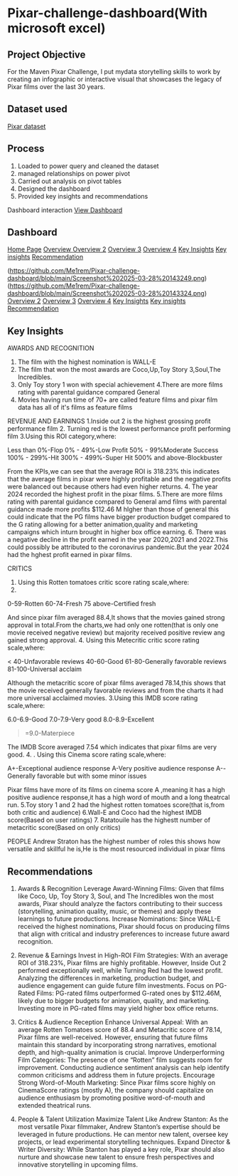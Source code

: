 # Pixar-challenge-dashboard(With microsoft excel)
## Project Objective
For the Maven Pixar Challenge, I put mydata storytelling skills to work by creating an infographic or interactive visual that showcases the legacy of Pixar films over the last 30 years.

## Dataset used
<a href= "https://maven-datasets.s3.us-east-1.amazonaws.com/Pixar+Films/Pixar+Films.zip">Pixar dataset</a>

## Process
1. Loaded to power query and cleaned the dataset
2. managed relationships on power pivot
3. Carried out analysis on pivot tables
4. Designed the dashboard
5. Provided key insights and recommendations

Dashboard interaction <a href= "https://github.com/Me1rem/Pixar-challenge-dashboard/blob/main/Maven%20challenge%20AROME(AutoRecovered).xlsx">View Dashboard</a>
## Dashboard 
<a href="https://github.com/Me1rem/Pixar-challenge-dashboard/blob/main/Screenshot%202025-03-28%20143249.png">Home Page</a>
<a href="https://github.com/Me1rem/Pixar-challenge-dashboard/blob/main/Screenshot%202025-03-28%20143324.png">Overview </a>
<a href="https://github.com/Me1rem/Pixar-challenge-dashboard/blob/main/Screenshot%202025-03-28%20143355.png">Overview 2</a>
<a href="https://github.com/Me1rem/Pixar-challenge-dashboard/blob/main/Screenshot%202025-03-28%20143606.png">Overview 3</a>
<a href="https://github.com/Me1rem/Pixar-challenge-dashboard/blob/main/Screenshot%202025-03-28%20143707.png">Overview 4</a>
<a href="https://github.com/Me1rem/Pixar-challenge-dashboard/blob/main/Screenshot%202025-03-28%20170849.png">Key Insights</a>
<a href="https://github.com/Me1rem/Pixar-challenge-dashboard/blob/main/Screenshot%202025-03-28%20170625.png">Key insights</a>
<a href="https://github.com/Me1rem/Pixar-challenge-dashboard/blob/main/Screenshot%202025-03-28%20144048.png">Recommendation</a>

(https://github.com/Me1rem/Pixar-challenge-dashboard/blob/main/Screenshot%202025-03-28%20143249.png)
(https://github.com/Me1rem/Pixar-challenge-dashboard/blob/main/Screenshot%202025-03-28%20143324.png)
<a href="https://github.com/Me1rem/Pixar-challenge-dashboard/blob/main/Screenshot%202025-03-28%20143355.png">Overview 2</a>
<a href="https://github.com/Me1rem/Pixar-challenge-dashboard/blob/main/Screenshot%202025-03-28%20143606.png">Overview 3</a>
<a href="https://github.com/Me1rem/Pixar-challenge-dashboard/blob/main/Screenshot%202025-03-28%20143707.png">Overview 4</a>
<a href="https://github.com/Me1rem/Pixar-challenge-dashboard/blob/main/Screenshot%202025-03-28%20170849.png">Key Insights</a>
<a href="https://github.com/Me1rem/Pixar-challenge-dashboard/blob/main/Screenshot%202025-03-28%20170625.png">Key insights</a>
<a href="https://github.com/Me1rem/Pixar-challenge-dashboard/blob/main/Screenshot%202025-03-28%20144048.png">Recommendation</a>

## Key Insights
AWARDS AND RECOGNITION
1. The film with the highest nomination is WALL-E
2. The film that won the most awards are Coco,Up,Toy Story 3,Soul,The Incredibles.
3. Only Toy story 1 won with special achievement
4.There are more films rating  with parental guidance compared General
5. Movies having run time of 70+ are called feature films and pixar film data has all of it's films as feature films
   
REVENUE AND EARNINGS
1.Inside out 2 is the highest grossing profit performance film
2. Turning red is the lowest performance profit performing film
3.Using this ROI category,where:

Less than 0%-Flop 
0% - 49%-Low Profit
50% - 99%Moderate Success
100% - 299%-Hit 
300% - 499%-Super Hit
500% and above-Blockbuster

From the KPIs,we can see that the average ROI is 318.23% this indicates that the average films in pixar were highly profitable and the negative profits were balanced out because others had even higher returns.
4. The year 2024 recorded the highest profit in the pixar films.
5.There are more films rating  with parental guidance compared to General amd films with parental guidance made more profits $112.46 M hIgher than those of general this could indicate that the PG films have bigger production budget  compared to the G rating  allowing for a better animation,quality and marketing campaigns which inturn brought in higher box office earning.
6. There was a negative decline in the profit earned in the year 2020,2021 and 2022.This could possibly be attributed to the coronavirus pandemic.But the year 2024 had the hghest profit earned in pixar films.

CRITICS
1. Using this Rotten tomatoes critic score rating scale,where:
2. 
0-59-Rotten
60-74-Fresh
75 above-Certified fresh
   
And since pixar film averaged 88.4,It shows that the movies gained strong approval in total.From the charts,we had only one rotten(that is only one movie received negative review) but majority received positive review ang gained strong approval.
4. Using this Metecritic critic score rating scale,where:

< 40-Unfavorable reviews
40-60-Good
61-80-Generally favorable reviews
81-100-Universal acclaim

Although the metacritic score of pixar films averaged  78.14,this shows that the movie received generally favorable reviews and from the charts it had more universal acclaimed movies.
3.Using this IMDB score rating scale,where:

6.0-6.9-Good
7.0-7.9-Very good
8.0-8.9-Excellent
>=9.0-Materpiece
>
The IMDB Score averaged 7.54 which indicates that pixar films are very good.
4. . Using this Cinema score rating scale,where:

A+-Exceptional audience response
A-Very positive audience response
A--Generally favorable but with some minor issues

Pixar films have more of its films on cinema score A ,meaning it has a high positive audience response,it has a high word of mouth and a long theatrcal run.
5.Toy story 1 and 2 had the highest rotten tomatoes score(that is,from both critic and audience)
6.Wall-E and Coco had the highest IMDB score(Based on user ratings)
7. Ratatouile has the highestt number of metacritic score(Based on only critics)

PEOPLE
Andrew Straton has the highest number of roles this shows how versatile and skillful he is,He is the most resourced individual in pixar films

## Recommendations
1. Awards & Recognition
Leverage Award-Winning Films: Given that films like Coco, Up, Toy Story 3, Soul, and The Incredibles won the most awards, Pixar should analyze the factors contributing to their success (storytelling, animation quality, music, or themes) and apply these learnings to future productions.
Increase Nominations: Since WALL-E received the highest nominations, Pixar should focus on producing films that align with critical and industry preferences to increase future award recognition.

2. Revenue & Earnings
Invest in High-ROI Film Strategies: With an average ROI of 318.23%, Pixar films are highly profitable. However, Inside Out 2 performed exceptionally well, while Turning Red had the lowest profit. Analyzing the differences in marketing, production budget, and audience engagement can guide future film investments.
Focus on PG-Rated Films: PG-rated films outperformed G-rated ones by $112.46M, likely due to bigger budgets for animation, quality, and marketing. Investing more in PG-rated films may yield higher box office returns.

3. Critics & Audience Reception
Enhance Universal Appeal: With an average Rotten Tomatoes score of 88.4 and Metacritic score of 78.14, Pixar films are well-received. However, ensuring that future films maintain this standard by incorporating strong narratives, emotional depth, and high-quality animation is crucial.
Improve Underperforming Film Categories: The presence of one “Rotten” film suggests room for improvement. Conducting audience sentiment analysis can help identify common criticisms and address them in future projects.
Encourage Strong Word-of-Mouth Marketing: Since Pixar films score highly on CinemaScore ratings (mostly A), the company should capitalize on audience enthusiasm by promoting positive word-of-mouth and extended theatrical runs.

4. People & Talent Utilization
Maximize Talent Like Andrew Stanton: As the most versatile Pixar filmmaker, Andrew Stanton’s expertise should be leveraged in future productions. He can mentor new talent, oversee key projects, or lead experimental storytelling techniques.
Expand Director & Writer Diversity: While Stanton has played a key role, Pixar should also nurture and showcase new talent to ensure fresh perspectives and innovative storytelling in upcoming films.
   








